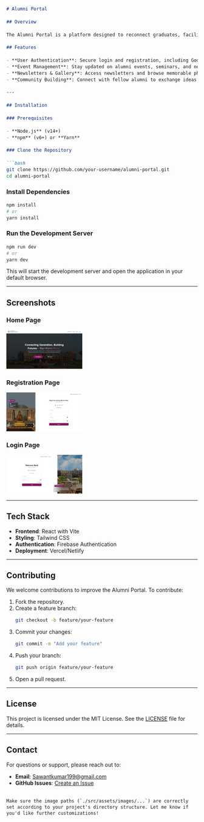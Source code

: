 ```markdown
# Alumni Portal

## Overview

The Alumni Portal is a platform designed to reconnect graduates, facilitate professional networking, and provide a community space for alumni. Built using **Vite** and **React**, it offers a fast and modern user experience.

## Features

- **User Authentication**: Secure login and registration, including Google Sign-In.
- **Event Management**: Stay updated on alumni events, seminars, and networking opportunities.
- **Newsletters & Gallery**: Access newsletters and browse memorable photos from university events.
- **Community Building**: Connect with fellow alumni to exchange ideas and build your professional network.

---

## Installation

### Prerequisites

- **Node.js** (v14+)
- **npm** (v6+) or **Yarn**

### Clone the Repository

```bash
git clone https://github.com/your-username/alumni-portal.git
cd alumni-portal
```

### Install Dependencies

```bash
npm install
# or
yarn install
```

### Run the Development Server

```bash
npm run dev
# or
yarn dev
```

This will start the development server and open the application in your default browser.

---

## Screenshots

### Home Page
<img src="./src/assets/images/Screenshot%202024-11-18%20153450.png" width="200">

### Registration Page
<img src="./src/assets/images/Screenshot%202024-11-18%20153501.png" width="200">

### Login Page
<img src="./src/assets/images/Screenshot%202024-11-18%20153513.png" width="200">

---

## Tech Stack

- **Frontend**: React with Vite
- **Styling**: Tailwind CSS
- **Authentication**: Firebase Authentication
- **Deployment**: Vercel/Netlify

---

## Contributing

We welcome contributions to improve the Alumni Portal. To contribute:

1. Fork the repository.
2. Create a feature branch:
   ```bash
   git checkout -b feature/your-feature
   ```
3. Commit your changes:
   ```bash
   git commit -m "Add your feature"
   ```
4. Push your branch:
   ```bash
   git push origin feature/your-feature
   ```
5. Open a pull request.

---

## License

This project is licensed under the MIT License. See the [LICENSE](LICENSE) file for details.

---

## Contact

For questions or support, please reach out to:

- **Email**: Sawantkumar199@gmail.com
- **GitHub Issues**: [Create an Issue](https://github.com/your-username/alumni-portal/issues)
```

Make sure the image paths (`./src/assets/images/...`) are correctly set according to your project's directory structure. Let me know if you'd like further customizations!
